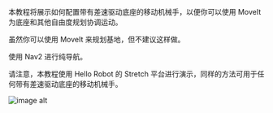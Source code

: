本教程将展示如何配置带有差速驱动底座的移动机械手，以便你可以使用 MoveIt 为底座和其他自由度规划协调运动。

虽然你可以使用 MoveIt 来规划基地，但不建议这样做。

使用 Nav2 进行纯导航。

请注意，本教程使用 Hello Robot 的 Stretch 平台进行演示，同样的方法可用于任何带有差速驱动底座的移动机械手。

![image alt](http://moveit2_tutorials.picknik.ai/_images/intro.png)

